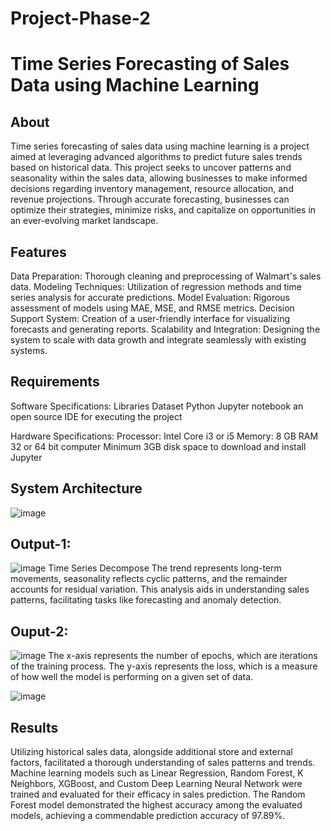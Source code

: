 # Project-Phase-2
# Time Series Forecasting of Sales Data using Machine Learning

## About
Time series forecasting of sales data using machine learning is a project aimed at leveraging advanced algorithms to predict future sales trends based on historical data. This project seeks to uncover patterns and seasonality within the sales data, allowing businesses to make informed decisions regarding inventory management, resource allocation, and revenue projections. Through accurate forecasting, businesses can optimize their strategies, minimize risks, and capitalize on opportunities in an ever-evolving market landscape.

## Features
Data Preparation: Thorough cleaning and preprocessing of Walmart's sales data.
Modeling Techniques: Utilization of regression methods and time series analysis for accurate predictions.
Model Evaluation: Rigorous assessment of models using MAE, MSE, and RMSE metrics.
Decision Support System: Creation of a user-friendly interface for visualizing forecasts and generating reports.
Scalability and Integration: Designing the system to scale with data growth and integrate seamlessly with existing systems.

## Requirements
Software Specifications:
Libraries
Dataset
Python 
Jupyter notebook an open source IDE for executing the project

Hardware Specifications:
Processor: Intel Core i3 or i5
Memory: 8 GB RAM
32 or 64 bit computer
Minimum 3GB disk space to download and install Jupyter

## System Architecture
![image](https://github.com/Rajasree-321/Project-Phase-2/assets/96918911/c6a31bef-3466-4d23-99f5-7844ba2d2042)

## Output-1:
![image](https://github.com/Rajasree-321/Project-Phase-2/assets/96918911/91b6afd0-7ac2-40b4-b416-7e273ed9a39b)
Time Series Decompose
The trend represents long-term movements, seasonality reflects cyclic patterns, and the remainder accounts for residual variation. 
This analysis aids in understanding sales patterns, facilitating tasks like forecasting and anomaly detection.

## Ouput-2:
![image](https://github.com/Rajasree-321/Project-Phase-2/assets/96918911/d012f13a-d822-405a-92e2-660267efa66f)
The x-axis represents the number of epochs, which are iterations of the training process. The y-axis represents the loss, which is a measure of how well the model is performing on a given set of data.

![image](https://github.com/Rajasree-321/Project-Phase-2/assets/96918911/982adf66-df8a-40e7-938b-81734b616e9e)

## Results 
Utilizing historical sales data, alongside additional store and external factors, facilitated a thorough understanding of sales patterns and trends.
Machine learning models such as Linear Regression, Random Forest, K Neighbors, XGBoost, and Custom Deep Learning Neural Network were trained and evaluated for their efficacy in sales prediction.
The Random Forest model demonstrated the highest accuracy among the evaluated models, achieving a commendable prediction accuracy of 97.89%.
















